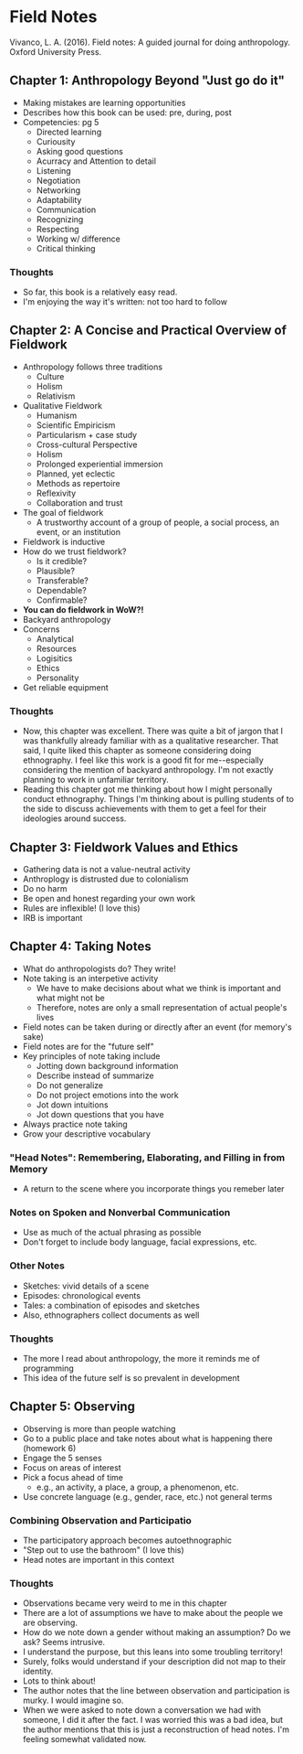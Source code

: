 # Field Notes

Vivanco, L. A. (2016). Field notes: A guided journal for doing anthropology. Oxford University Press.

## Chapter 1: Anthropology Beyond "Just go do it"

- Making mistakes are learning opportunities
- Describes how this book can be used: pre, during, post
- Competencies: pg 5
  - Directed learning
  - Curiousity
  - Asking good questions
  - Acurracy and Attention to detail
  - Listening
  - Negotiation
  - Networking
  - Adaptability
  - Communication
  - Recognizing
  - Respecting
  - Working w/ difference
  - Critical thinking
  
### Thoughts

- So far, this book is a relatively easy read. 
- I'm enjoying the way it's written: not too hard to follow

## Chapter 2: A Concise and Practical Overview of Fieldwork

- Anthropology follows three traditions
  - Culture
  - Holism
  - Relativism
- Qualitative Fieldwork
  - Humanism
  - Scientific Empiricism
  - Particularism + case study
  - Cross-cultural Perspective
  - Holism
  - Prolonged experiential immersion
  - Planned, yet eclectic
  - Methods as repertoire
  - Reflexivity
  - Collaboration and trust
- The goal of fieldwork
  - A trustworthy account of a group of people, a social
    process, an event, or an institution
- Fieldwork is inductive
- How do we trust fieldwork?
  - Is it credible?
  - Plausible?
  - Transferable?
  - Dependable?
  - Confirmable?
- **You can do fieldwork in WoW?!**
- Backyard anthropology
- Concerns
  - Analytical
  - Resources
  - Logisitics
  - Ethics
  - Personality
- Get reliable equipment

### Thoughts

- Now, this chapter was excellent. There was quite
  a bit of jargon that I was thankfully already
  familiar with as a qualitative researcher.
  That said, I quite liked this chapter as someone
  considering doing ethnography. I feel like this
  work is a good fit for me--especially considering
  the mention of backyard anthropology. I'm not
  exactly planning to work in unfamiliar territory.
- Reading this chapter got me thinking about how
  I might personally conduct ethnography. Things
  I'm thinking about is pulling students of to the
  side to discuss achievements with them to get
  a feel for their ideologies around success.  

## Chapter 3: Fieldwork Values and Ethics

- Gathering data is not a value-neutral activity
- Anthroplogy is distrusted due to colonialism
- Do no harm
- Be open and honest regarding your own work
- Rules are inflexible! (I love this)
- IRB is important

## Chapter 4: Taking Notes

- What do anthropologists do? They write!
- Note taking is an interpetive activity
  - We have to make decisions about what we think is important and what might not be
  - Therefore, notes are only a small representation of actual people's lives
- Field notes can be taken during or directly after an event (for memory's sake)
- Field notes are for the "future self"
- Key principles of note taking include
  - Jotting down background information
  - Describe instead of summarize
  - Do not generalize
  - Do not project emotions into the work
  - Jot down intuitions
  - Jot down questions that you have
- Always practice note taking
- Grow your descriptive vocabulary

### "Head Notes": Remembering, Elaborating, and Filling in from Memory

- A return to the scene where you incorporate things you remeber later

### Notes on Spoken and Nonverbal Communication

- Use as much of the actual phrasing as possible
- Don't forget to include body language, facial expressions, etc.

### Other Notes

- Sketches: vivid details of a scene
- Episodes: chronological events
- Tales: a combination of episodes and sketches
- Also, ethnographers collect documents as well

### Thoughts

- The more I read about anthropology, the more it reminds me of programming
- This idea of the future self is so prevalent in development

## Chapter 5: Observing

- Observing is more than people watching
- Go to a public place and take notes about what is happening there (homework 6)
- Engage the 5 senses
- Focus on areas of interest
- Pick a focus ahead of time
  - e.g., an activity, a place, a group, a phenomenon, etc.
- Use concrete language (e.g., gender, race, etc.) not general terms

### Combining Observation and Participatio

- The participatory approach becomes autoethnographic 
- "Step out to use the bathroom" (I love this)
- Head notes are important in this context

### Thoughts

- Observations became very weird to me in this chapter
- There are a lot of assumptions we have to make about the people
  we are observing.
- How do we note down a gender without making an assumption? Do we ask? Seems intrusive. 
- I understand the purpose, but this leans into some troubling territory!
- Surely, folks would understand if your description did not map to their identity.
- Lots to think about!
- The author notes that the line between observation and participation is murky.
  I would imagine so.
- When we were asked to note down a conversation we had with someone, I did
  it after the fact. I was worried this was a bad idea, but the author
  mentions that this is just a reconstruction of head notes. I'm feeling
  somewhat validated now. 
